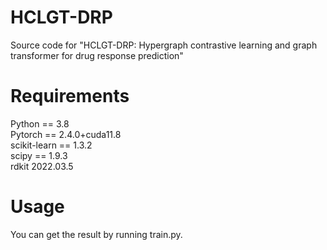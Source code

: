 # HCLGT-DRP
Source code for "HCLGT-DRP: Hypergraph contrastive learning and graph transformer for drug response prediction"
# Requirements
Python == 3.8  
Pytorch == 2.4.0+cuda11.8  
scikit-learn == 1.3.2  
scipy == 1.9.3  
rdkit 2022.03.5  

# Usage
You can get the result by running train.py.  

